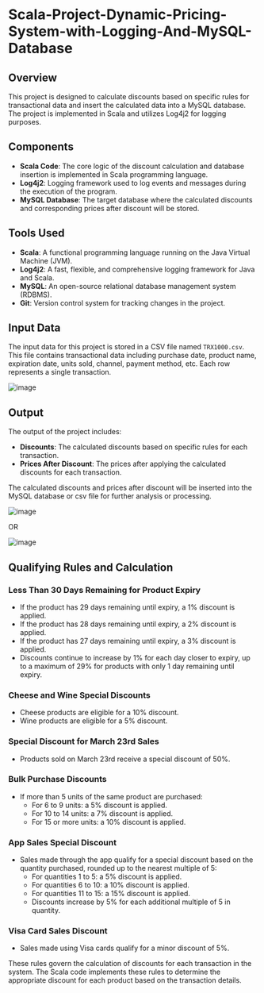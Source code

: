 # Scala-Project-Dynamic-Pricing-System-with-Logging-And-MySQL-Database

## Overview

This project is designed to calculate discounts based on specific rules for transactional data and insert the calculated data into a MySQL database. The project is implemented in Scala and utilizes Log4j2 for logging purposes.

## Components

- **Scala Code**: The core logic of the discount calculation and database insertion is implemented in Scala programming language.
- **Log4j2**: Logging framework used to log events and messages during the execution of the program.
- **MySQL Database**: The target database where the calculated discounts and corresponding prices after discount will be stored.

## Tools Used

- **Scala**: A functional programming language running on the Java Virtual Machine (JVM).
- **Log4j2**: A fast, flexible, and comprehensive logging framework for Java and Scala.
- **MySQL**: An open-source relational database management system (RDBMS).
- **Git**: Version control system for tracking changes in the project.

## Input Data

The input data for this project is stored in a CSV file named `TRX1000.csv`. This file contains transactional data including purchase date, product name, expiration date, units sold, channel, payment method, etc. Each row represents a single transaction.

![image](https://github.com/Mostafa2096/Scala-Project-Dynamic-Pricing-System-with-Logging-And-MySQL-Database/assets/106194954/f2675819-8f89-4e5a-a2c9-d7d31ee43fde)


## Output

The output of the project includes:

- **Discounts**: The calculated discounts based on specific rules for each transaction.
- **Prices After Discount**: The prices after applying the calculated discounts for each transaction.

The calculated discounts and prices after discount will be inserted into the MySQL database or csv file for further analysis or processing.

![image](https://github.com/Mostafa2096/Scala-Project-Dynamic-Pricing-System-with-Logging-And-MySQL-Database/assets/106194954/493074cc-b886-46e8-8b3b-01aba423c184)

OR

![image](https://github.com/Mostafa2096/Scala-Project-Dynamic-Pricing-System-with-Logging-And-MySQL-Database/assets/106194954/acdfd0a6-bf5f-4d95-8830-895b8dca467a)


## Qualifying Rules and Calculation

### Less Than 30 Days Remaining for Product Expiry
- If the product has 29 days remaining until expiry, a 1% discount is applied.
- If the product has 28 days remaining until expiry, a 2% discount is applied.
- If the product has 27 days remaining until expiry, a 3% discount is applied.
- Discounts continue to increase by 1% for each day closer to expiry, up to a maximum of 29% for products with only 1 day remaining until expiry.

### Cheese and Wine Special Discounts
- Cheese products are eligible for a 10% discount.
- Wine products are eligible for a 5% discount.

### Special Discount for March 23rd Sales
- Products sold on March 23rd receive a special discount of 50%.

### Bulk Purchase Discounts
- If more than 5 units of the same product are purchased:
  - For 6 to 9 units: a 5% discount is applied.
  - For 10 to 14 units: a 7% discount is applied.
  - For 15 or more units: a 10% discount is applied.

### App Sales Special Discount
- Sales made through the app qualify for a special discount based on the quantity purchased, rounded up to the nearest multiple of 5:
  - For quantities 1 to 5: a 5% discount is applied.
  - For quantities 6 to 10: a 10% discount is applied.
  - For quantities 11 to 15: a 15% discount is applied.
  - Discounts increase by 5% for each additional multiple of 5 in quantity.

### Visa Card Sales Discount
- Sales made using Visa cards qualify for a minor discount of 5%.

These rules govern the calculation of discounts for each transaction in the system. The Scala code implements these rules to determine the appropriate discount for each product based on the transaction details.
